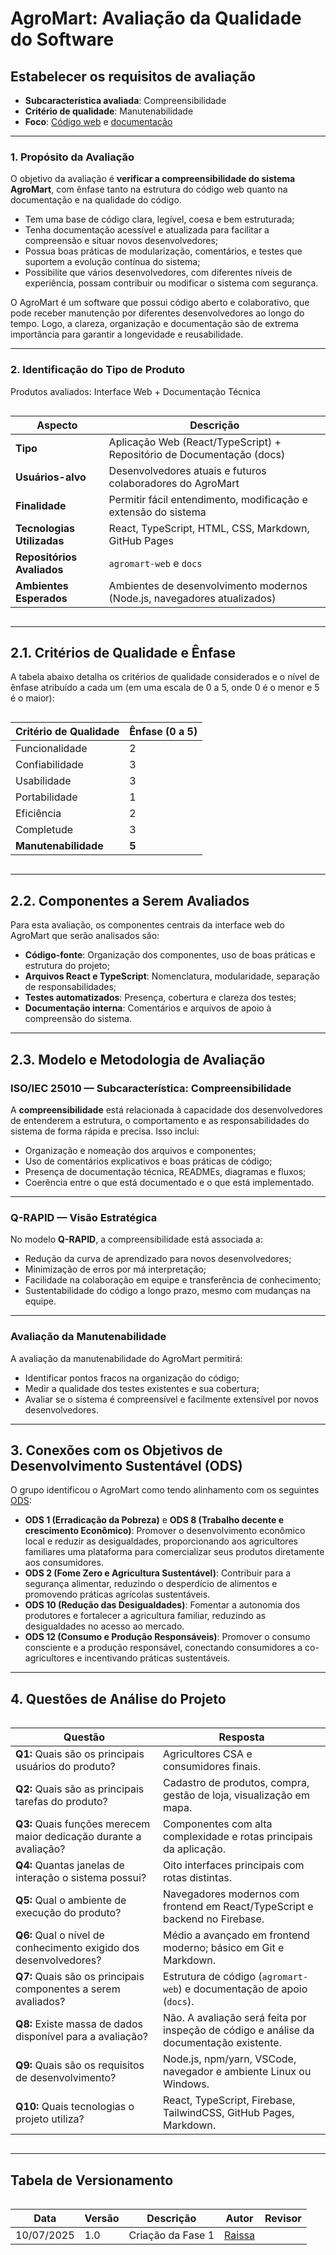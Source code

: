 # AgroMart: Avaliação da Qualidade do Software 

## Estabelecer os requisitos de avaliação

- **Subcaracterística avaliada**: Compreensibilidade  
- **Critério de qualidade**: Manutenabilidade  
- **Foco**: [Código web](https://github.com/AgroMart/agromart-web) e [documentação](https://github.com/AgroMart/docs)

---

### 1. Propósito da Avaliação

O objetivo da avaliação é **verificar a compreensibilidade do sistema AgroMart**, com ênfase tanto na estrutura do código web quanto na documentação e na qualidade do código.

- Tem uma base de código clara, legível, coesa e bem estruturada;
- Tenha documentação acessível e atualizada para facilitar a compreensão e situar novos desenvolvedores;
- Possua boas práticas de modularização, comentários, e testes que suportem a evolução contínua do sistema;
- Possibilite que vários desenvolvedores, com diferentes níveis de experiência, possam contribuir ou modificar o sistema com segurança.

O AgroMart é um software que possui código aberto e colaborativo, que pode receber manutenção por diferentes desenvolvedores ao longo do tempo. Logo, a clareza, organização e documentação são de extrema importância para garantir a longevidade e reusabilidade.

---

### 2. Identificação do Tipo de Produto

Produtos avaliados: Interface Web + Documentação Técnica

<div style="overflow-x:auto">

<table>
  <thead>
    <tr>
      <th>Aspecto</th>
      <th>Descrição</th>
    </tr>
  </thead>
  <tbody>
    <tr><td><strong>Tipo</strong></td><td>Aplicação Web (React/TypeScript) + Repositório de Documentação (docs)</td></tr>
    <tr><td><strong>Usuários-alvo</strong></td><td>Desenvolvedores atuais e futuros colaboradores do AgroMart</td></tr>
    <tr><td><strong>Finalidade</strong></td><td>Permitir fácil entendimento, modificação e extensão do sistema</td></tr>
    <tr><td><strong>Tecnologias Utilizadas</strong></td><td>React, TypeScript, HTML, CSS, Markdown, GitHub Pages</td></tr>
    <tr><td><strong>Repositórios Avaliados</strong></td><td><code>agromart-web</code> e <code>docs</code></td></tr>
    <tr><td><strong>Ambientes Esperados</strong></td><td>Ambientes de desenvolvimento modernos (Node.js, navegadores atualizados)</td></tr>
  </tbody>
</table>

</div>

---

## 2.1. Critérios de Qualidade e Ênfase

A tabela abaixo detalha os critérios de qualidade considerados e o nível de ênfase atribuído a cada um (em uma escala de 0 a 5, onde 0 é o menor e 5 é o maior):

<div style="overflow-x:auto">

<table>
  <thead>
    <tr>
      <th>Critério de Qualidade</th>
      <th>Ênfase (0 a 5)</th>
    </tr>
  </thead>
  <tbody>
    <tr><td>Funcionalidade</td><td>2</td></tr>
    <tr><td>Confiabilidade</td><td>3</td></tr>
    <tr><td>Usabilidade</td><td>3</td></tr>
    <tr><td>Portabilidade</td><td>1</td></tr>
    <tr><td>Eficiência</td><td>2</td></tr>
    <tr><td>Completude</td><td>3</td></tr>
    <tr><td><strong>Manutenabilidade</strong></td><td><strong>5</strong></td></tr>
  </tbody>
</table>

</div>

---

## 2.2. Componentes a Serem Avaliados

Para esta avaliação, os componentes centrais da interface web do AgroMart que serão analisados são:

- **Código-fonte**: Organização dos componentes, uso de boas práticas e estrutura do projeto;
- **Arquivos React e TypeScript**: Nomenclatura, modularidade, separação de responsabilidades;
- **Testes automatizados**: Presença, cobertura e clareza dos testes;
- **Documentação interna**: Comentários e arquivos de apoio à compreensão do sistema.

---

## 2.3. Modelo e Metodologia de Avaliação

### ISO/IEC 25010 — Subcaracterística: Compreensibilidade

A **compreensibilidade** está relacionada à capacidade dos desenvolvedores de entenderem a estrutura, o comportamento e as responsabilidades do sistema de forma rápida e precisa. Isso inclui:

- Organização e nomeação dos arquivos e componentes;
- Uso de comentários explicativos e boas práticas de código;
- Presença de documentação técnica, READMEs, diagramas e fluxos;
- Coerência entre o que está documentado e o que está implementado.

---

### Q-RAPID — Visão Estratégica

No modelo **Q-RAPID**, a compreensibilidade está associada a:

- Redução da curva de aprendizado para novos desenvolvedores;
- Minimização de erros por má interpretação;
- Facilidade na colaboração em equipe e transferência de conhecimento;
- Sustentabilidade do código a longo prazo, mesmo com mudanças na equipe.

---

### Avaliação da Manutenabilidade

A avaliação da manutenabilidade do AgroMart permitirá:

- Identificar pontos fracos na organização do código;
- Medir a qualidade dos testes existentes e sua cobertura;
- Avaliar se o sistema é compreensível e facilmente extensível por novos desenvolvedores.

---

## 3. Conexões com os Objetivos de Desenvolvimento Sustentável (ODS)

O grupo identificou o AgroMart como tendo alinhamento com os seguintes [ODS](https://brasil.un.org/pt-br/sdgs):

- **ODS 1 (Erradicação da Pobreza)** e **ODS 8 (Trabalho decente e crescimento Econômico)**: Promover o desenvolvimento econômico local e reduzir as desigualdades, proporcionando aos agricultores familiares uma plataforma para comercializar seus produtos diretamente aos consumidores.
- **ODS 2 (Fome Zero e Agricultura Sustentável)**: Contribuir para a segurança alimentar, reduzindo o desperdício de alimentos e promovendo práticas agrícolas sustentáveis.
- **ODS 10 (Redução das Desigualdades)**: Fomentar a autonomia dos produtores e fortalecer a agricultura familiar, reduzindo as desigualdades no acesso ao mercado.
- **ODS 12 (Consumo e Produção Responsáveis)**: Promover o consumo consciente e a produção responsável, conectando consumidores a co-agricultores e incentivando práticas sustentáveis.

---

## 4. Questões de Análise do Projeto

<div style="overflow-x:auto">

<table>
  <thead>
    <tr>
      <th>Questão</th>
      <th>Resposta</th>
    </tr>
  </thead>
  <tbody>
    <tr><td><strong>Q1:</strong> Quais são os principais usuários do produto?</td><td>Agricultores CSA e consumidores finais.</td></tr>
    <tr><td><strong>Q2:</strong> Quais são as principais tarefas do produto?</td><td>Cadastro de produtos, compra, gestão de loja, visualização em mapa.</td></tr>
    <tr><td><strong>Q3:</strong> Quais funções merecem maior dedicação durante a avaliação?</td><td>Componentes com alta complexidade e rotas principais da aplicação.</td></tr>
    <tr><td><strong>Q4:</strong> Quantas janelas de interação o sistema possui?</td><td>Oito interfaces principais com rotas distintas.</td></tr>
    <tr><td><strong>Q5:</strong> Qual o ambiente de execução do produto?</td><td>Navegadores modernos com frontend em React/TypeScript e backend no Firebase.</td></tr>
    <tr><td><strong>Q6:</strong> Qual o nível de conhecimento exigido dos desenvolvedores?</td><td>Médio a avançado em frontend moderno; básico em Git e Markdown.</td></tr>
    <tr><td><strong>Q7:</strong> Quais são os principais componentes a serem avaliados?</td><td>Estrutura de código (<code>agromart-web</code>) e documentação de apoio (<code>docs</code>).</td></tr>
    <tr><td><strong>Q8:</strong> Existe massa de dados disponível para a avaliação?</td><td>Não. A avaliação será feita por inspeção de código e análise da documentação existente.</td></tr>
    <tr><td><strong>Q9:</strong> Quais são os requisitos de desenvolvimento?</td><td>Node.js, npm/yarn, VSCode, navegador e ambiente Linux ou Windows.</td></tr>
    <tr><td><strong>Q10:</strong> Quais tecnologias o projeto utiliza?</td><td>React, TypeScript, Firebase, TailwindCSS, GitHub Pages, Markdown.</td></tr>
  </tbody>
</table>

</div>

---

## Tabela de Versionamento

<div style="overflow-x:auto">

<table>
  <thead>
    <tr>
      <th>Data</th>
      <th>Versão</th>
      <th>Descrição</th>
      <th>Autor</th>
      <th>Revisor</th>
    </tr>
  </thead>
  <tbody>
    <tr>
      <td>10/07/2025</td>
      <td>1.0</td>
      <td>Criação da Fase 1</td>
      <td><a href="https://github.com/RaissaAndradeS">Raissa</a></td>
      <td></td>
    </tr>
  </tbody>
</table>

</div>
